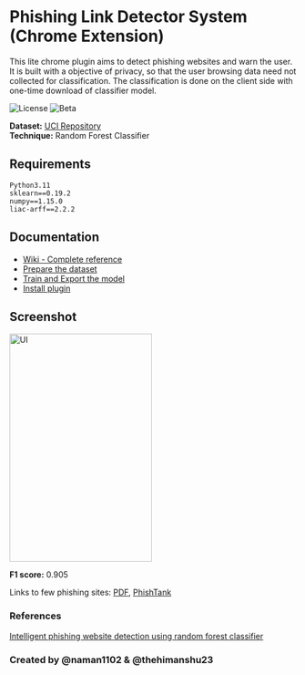 # Phishing Link Detector System (Chrome Extension)
This lite chrome plugin aims to detect phishing websites and warn the user. It is built with a objective of privacy, so that the user browsing data need not collected for classification. The classification is done on the client side with one-time download of classifier model.

![License](https://img.shields.io/github/license/mashape/apistatus.svg?style=popout) ![Beta](https://img.shields.io/badge/beta-v1.0.01-blue.svg)

**Dataset:** [UCI Repository](https://archive.ics.uci.edu/ml/datasets/phishing+websites)  
**Technique:** Random Forest Classifier

## Requirements
```
Python3.11
sklearn==0.19.2
numpy==1.15.0
liac-arff==2.2.2
```

## Documentation
* [Wiki - Complete reference](https://github.com/naman1102/PhishTor-Phishing-link-detection-sytem-/wiki)
* [Prepare the dataset](backend/dataset/)
* [Train and Export the model](backend/classifier/)
* [Install plugin](frontend/)

## Screenshot
<img src="https://lh3.googleusercontent.com/u/0/drive-viewer/AFGJ81qEvKtL_Y2UPhStj7xOGRr-Ijjd1jIX9tptHyyXFo_DkVGd4ZCfpoYnW85ZAUyj6FNXSZHYMn4mltGF4zKNldl0WpOvMw=w1852-h950" alt="UI" height="400" width="250"></img>

**F1 score:** 0.905

Links to few phishing sites: [PDF](artifacts/url_list.pdf), [PhishTank](https://www.phishtank.com/)

### References
[Intelligent phishing website detection using random forest classifier](https://ieeexplore.ieee.org/abstract/document/8252051/)

### Created by @naman1102 & @thehimanshu23

